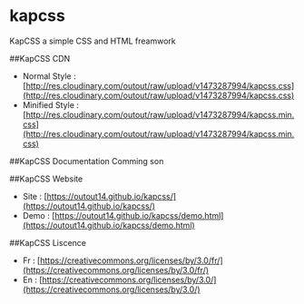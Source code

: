 # kapcss
KapCSS a simple CSS and HTML freamwork

##KapCSS CDN
* Normal Style : [http://res.cloudinary.com/outout/raw/upload/v1473287994/kapcss.css](http://res.cloudinary.com/outout/raw/upload/v1473287994/kapcss.css)
* Minified Style : [http://res.cloudinary.com/outout/raw/upload/v1473287994/kapcss.min.css](http://res.cloudinary.com/outout/raw/upload/v1473287994/kapcss.min.css)

##KapCSS Documentation
Comming son

##KapCSS Website 
* Site : [https://outout14.github.io/kapcss/](https://outout14.github.io/kapcss/)
* Demo : [https://outout14.github.io/kapcss/demo.html](https://outout14.github.io/kapcss/demo.html)

##KapCSS Liscence

* Fr : [https://creativecommons.org/licenses/by/3.0/fr/](https://creativecommons.org/licenses/by/3.0/fr/)
* En : [https://creativecommons.org/licenses/by/3.0/](https://creativecommons.org/licenses/by/3.0/)
